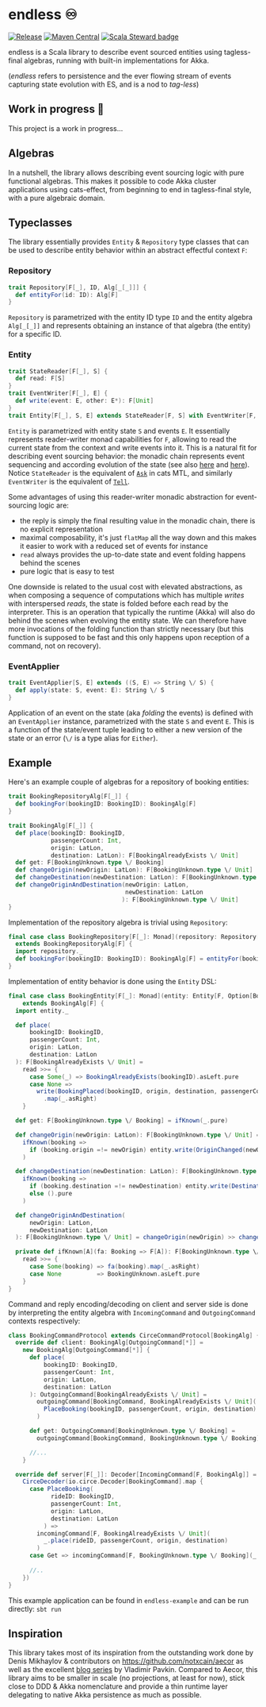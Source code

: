 # endless ♾️
[![Release](https://github.com/endless4s/endless/actions/workflows/release.yml/badge.svg?branch=master)](https://github.com/endless4s/endless/actions/workflows/release.yml)
[![Maven Central](https://maven-badges.herokuapp.com/maven-central/io.github.endless4s/endless-core_2.13/badge.svg)](https://maven-badges.herokuapp.com/maven-central/io.github.endless4s/endless-core_2.13)
[![Scala Steward badge](https://img.shields.io/badge/Scala_Steward-helping-blue.svg?style=flat&logo=data:image/png;base64,iVBORw0KGgoAAAANSUhEUgAAAA4AAAAQCAMAAAARSr4IAAAAVFBMVEUAAACHjojlOy5NWlrKzcYRKjGFjIbp293YycuLa3pYY2LSqql4f3pCUFTgSjNodYRmcXUsPD/NTTbjRS+2jomhgnzNc223cGvZS0HaSD0XLjbaSjElhIr+AAAAAXRSTlMAQObYZgAAAHlJREFUCNdNyosOwyAIhWHAQS1Vt7a77/3fcxxdmv0xwmckutAR1nkm4ggbyEcg/wWmlGLDAA3oL50xi6fk5ffZ3E2E3QfZDCcCN2YtbEWZt+Drc6u6rlqv7Uk0LdKqqr5rk2UCRXOk0vmQKGfc94nOJyQjouF9H/wCc9gECEYfONoAAAAASUVORK5CYII=)](https://scala-steward.org)

endless is a Scala library to describe event sourced entities using tagless-final algebras, running with built-in implementations for Akka. 

(*endless* refers to persistence and the ever flowing stream of events capturing state evolution with ES, and is a nod to *tag-less*)    

## Work in progress 🚧
This project is a work in progress...

## Algebras
In a nutshell, the library allows describing event sourcing logic with pure functional algebras. This makes it possible to code Akka cluster applications using cats-effect, from beginning to end in tagless-final style, with a pure algebraic domain.

## Typeclasses
The library essentially provides `Entity` & `Repository` type classes that can be used to describe entity behavior within an abstract effectful context `F`:

### Repository
```scala
trait Repository[F[_], ID, Alg[_[_]]] {
  def entityFor(id: ID): Alg[F]
}
```
`Repository` is parametrized with the entity ID type `ID` and the entity algebra `Alg[_[_]]` and represents obtaining an instance of that algebra (the entity) for a specific ID.

### Entity
```scala
trait StateReader[F[_], S] {
  def read: F[S]
}
trait EventWriter[F[_], E] {
  def write(event: E, other: E*): F[Unit]
}
trait Entity[F[_], S, E] extends StateReader[F, S] with EventWriter[F, E] with Monad[F]
```
`Entity` is parametrized with entity state `S` and events `E`. It essentially represents reader-writer monad capabilities for `F`, allowing to read the current state from the context and write events into it. This is a natural fit for describing event sourcing behavior: the monadic chain represents event sequencing and according evolution of the state (see also [here](https://pavkin.ru/aecor-part-2/) and [here](https://www.youtube.com/watch?v=kDkRRkkVlxQ)).
Notice `StateReader` is the equivalent of [`Ask`](https://typelevel.org/cats-mtl/mtl-classes/ask.html) in cats MTL, and similarly  `EventWriter` is the equivalent of [`Tell`](https://typelevel.org/cats-mtl/mtl-classes/tell.html).

Some advantages of using this reader-writer monadic abstraction for event-sourcing logic are:
 - the reply is simply the final resulting value in the monadic chain, there is no explicit representation
 - maximal composability, it's just `flatMap` all the way down and this makes it easier to work with a reduced set of events for instance
 - `read` always provides the up-to-date state and event folding happens behind the scenes 
 - pure logic that is easy to test

One downside is related to the usual cost with elevated abstractions, as when composing a sequence of computations which has multiple *writes* with interspersed *reads*, the state is folded before each read by the interpreter. This is an operation that typically the runtime (Akka) will also do behind the scenes when evolving the entity state. We can therefore have more invocations of the folding function than strictly necessary (but this function is supposed to be fast and this only happens upon reception of a command, not on recovery). 

### EventApplier
```scala
trait EventApplier[S, E] extends ((S, E) => String \/ S) {
  def apply(state: S, event: E): String \/ S
}
```
Application of an event on the state (aka *folding* the events) is defined with an `EventApplier` instance, parametrized with the state `S` and event `E`. This is a function of the state/event tuple leading to either a new version of the state or an error (`\/` is a type alias for `Either`).

## Example
Here's an example couple of algebras for a repository of booking entities:

```scala
trait BookingRepositoryAlg[F[_]] {
  def bookingFor(bookingID: BookingID): BookingAlg[F]
}

trait BookingAlg[F[_]] {
  def place(bookingID: BookingID,
            passengerCount: Int,
            origin: LatLon,
            destination: LatLon): F[BookingAlreadyExists \/ Unit]
  def get: F[BookingUnknown.type \/ Booking]
  def changeOrigin(newOrigin: LatLon): F[BookingUnknown.type \/ Unit]
  def changeDestination(newDestination: LatLon): F[BookingUnknown.type \/ Unit]
  def changeOriginAndDestination(newOrigin: LatLon,
                                 newDestination: LatLon
                                ): F[BookingUnknown.type \/ Unit]
}
```

Implementation of the repository algebra is trivial using `Repository`:
```scala
final case class BookingRepository[F[_]: Monad](repository: Repository[F, BookingID, BookingAlg])
  extends BookingRepositoryAlg[F] {
  import repository._
  def bookingFor(bookingID: BookingID): BookingAlg[F] = entityFor(bookingID)
}
```

Implementation of entity behavior is done using the `Entity` DSL:

```scala
final case class BookingEntity[F[_]: Monad](entity: Entity[F, Option[Booking], BookingEvent])
    extends BookingAlg[F] {
  import entity._

  def place(
      bookingID: BookingID,
      passengerCount: Int,
      origin: LatLon,
      destination: LatLon
  ): F[BookingAlreadyExists \/ Unit] =
    read >>= {
      case Some(_) => BookingAlreadyExists(bookingID).asLeft.pure
      case None =>
        write(BookingPlaced(bookingID, origin, destination, passengerCount))
          .map(_.asRight)
    }

  def get: F[BookingUnknown.type \/ Booking] = ifKnown(_.pure)

  def changeOrigin(newOrigin: LatLon): F[BookingUnknown.type \/ Unit] =
    ifKnown(booking =>
      if (booking.origin =!= newOrigin) entity.write(OriginChanged(newOrigin)) else ().pure
    )

  def changeDestination(newDestination: LatLon): F[BookingUnknown.type \/ Unit] =
    ifKnown(booking =>
      if (booking.destination =!= newDestination) entity.write(DestinationChanged(newDestination))
      else ().pure
    )

  def changeOriginAndDestination(
      newOrigin: LatLon,
      newDestination: LatLon
  ): F[BookingUnknown.type \/ Unit] = changeOrigin(newOrigin) >> changeDestination(newDestination)

  private def ifKnown[A](fa: Booking => F[A]): F[BookingUnknown.type \/ A] =
    read >>= {
      case Some(booking) => fa(booking).map(_.asRight)
      case None          => BookingUnknown.asLeft.pure
    }
}
```

Command and reply encoding/decoding on client and server side is done by interpreting the entity algebra with `IncomingCommand` and `OutgoingCommand` contexts respectively:

```scala
class BookingCommandProtocol extends CirceCommandProtocol[BookingAlg] {
  override def client: BookingAlg[OutgoingCommand[*]] =
    new BookingAlg[OutgoingCommand[*]] {
      def place(
          bookingID: BookingID,
          passengerCount: Int,
          origin: LatLon,
          destination: LatLon
      ): OutgoingCommand[BookingAlreadyExists \/ Unit] =
        outgoingCommand[BookingCommand, BookingAlreadyExists \/ Unit](
          PlaceBooking(bookingID, passengerCount, origin, destination)
        )

      def get: OutgoingCommand[BookingUnknown.type \/ Booking] =
        outgoingCommand[BookingCommand, BookingUnknown.type \/ Booking](Get)

      //...
    }

  override def server[F[_]]: Decoder[IncomingCommand[F, BookingAlg]] =
    CirceDecoder(io.circe.Decoder[BookingCommand].map {
      case PlaceBooking(
            rideID: BookingID,
            passengerCount: Int,
            origin: LatLon,
            destination: LatLon
          ) =>
        incomingCommand[F, BookingAlreadyExists \/ Unit](
          _.place(rideID, passengerCount, origin, destination)
        )
      case Get => incomingCommand[F, BookingUnknown.type \/ Booking](_.get)
          
      //..
    })
}
```
This example application can be found in `endless-example` and can be run directly: `sbt run` 

## Inspiration
This library takes most of its inspiration from the outstanding work done by Denis Mikhaylov & contributors on https://github.com/notxcain/aecor as well as the excellent [blog series](https://pavkin.ru/aecor-intro/) by Vladimir Pavkin.
Compared to Aecor, this library aims to be smaller in scale (no projections, at least for now), stick close to DDD & Akka nomenclature and provide a thin runtime layer delegating to native Akka persistence as much as possible.    

